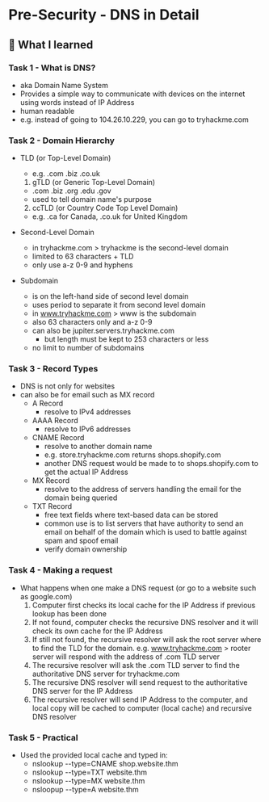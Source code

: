 # Pre-Security - DNS in Detail

## 🧠 What I learned

### Task 1 - What is DNS?
- aka Domain Name System
- Provides a simple way to communicate with devices on the internet using words instead of IP Address
- human readable
- e.g. instead of going to 104.26.10.229, you can go to tryhackme.com

### Task 2 - Domain Hierarchy
- TLD (or Top-Level Domain)
  - e.g. .com .biz .co.uk
  1. gTLD (or Generic Top-Level Domain)
    - .com .biz .org .edu .gov
    - used to tell domain name's purpose
  2. ccTLD (or Country Code Top Level Domain)
    - e.g. .ca for Canada, .co.uk for United Kingdom

- Second-Level Domain
  - in tryhackme.com > tryhackme is the second-level domain
  - limited to 63 characters + TLD
  - only use a-z 0-9 and hyphens

- Subdomain
  - is on the left-hand side of second level domain
  - uses period to separate it from second level domain
  - in www.tryhackme.com > www is the subdomain
  - also 63 characters only and a-z 0-9
  - can also be jupiter.servers.tryhackme.com
    - but length must be kept to 253 characters or less
  - no limit to number of subdomains

### Task 3 - Record Types
- DNS is not only for websites
- can also be for email such as MX record
  - A Record
    - resolve to IPv4 addresses
  - AAAA Record
    - resolve to IPv6 addresses
  - CNAME Record
    - resolve to another domain name
    - e.g. store.tryhackme.com returns shops.shopify.com
    - another DNS request would be made to to shops.shopify.com to get the actual IP Address
  - MX Record
    - resolve to the address of servers handling the email for the domain being queried
  - TXT Record
    - free text fields where text-based data can be stored
    - common use is to list servers that have authority to send an email on behalf of the domain which is used to battle against spam and spoof email
    - verify domain ownership

### Task 4 - Making a request
- What happens when one make a DNS request (or go to a website such as google.com)
  1. Computer first checks its local cache for the IP Address if previous lookup has been done
  2. If not found, computer checks the recursive DNS resolver and it will check its own cache for the IP Address
  3. If still not found, the recursive resolver will ask the root server where to find the TLD for the domain. e.g. www.tryhackme.com > rooter server will respond with the address of .com TLD server
  4. The recursive resolver will ask the .com TLD server to find the authoritative DNS server for tryhackme.com
  5. The recursive DNS resolver will send request to the authoritative DNS server for the IP Address
  6. The recursive resolver will send IP Address to the computer, and local copy will be cached to computer (local cache) and recursive DNS resolver

### Task 5 - Practical
- Used the provided local cache and typed in:
  - nslookup --type=CNAME shop.website.thm
  - nslookup --type=TXT website.thm
  - nslookup --type=MX website.thm
  - nsloopup --type=A website.thm